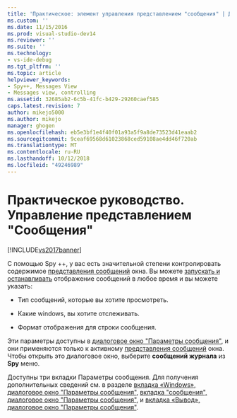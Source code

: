 ```yaml
---
title: 'Практическое: элемент управления представлением "сообщения" | Документация Майкрософт'
ms.custom: ''
ms.date: 11/15/2016
ms.prod: visual-studio-dev14
ms.reviewer: ''
ms.suite: ''
ms.technology:
- vs-ide-debug
ms.tgt_pltfrm: ''
ms.topic: article
helpviewer_keywords:
- Spy++, Messages View
- Messages view, controlling
ms.assetid: 32685ab2-6c5b-41fc-b429-29260caef585
caps.latest.revision: 7
author: mikejo5000
ms.author: mikejo
manager: ghogen
ms.openlocfilehash: eb5e3bf1e4f40f01a93a5f9a8de73523d41eaab2
ms.sourcegitcommit: 9ceaf69568d61023868ced59108ae4dd46f720ab
ms.translationtype: MT
ms.contentlocale: ru-RU
ms.lasthandoff: 10/12/2018
ms.locfileid: "49246989"
---
```

# <a name="how-to-control-messages-view"></a>Практическое руководство. Управление представлением "Сообщения"
[!INCLUDE[vs2017banner](../includes/vs2017banner.md)]

С помощью Spy ++, у вас есть значительной степени контролировать содержимое [представления сообщений](../debugger/messages-view.md) окна. Вы можете [запускать и останавливать](../debugger/how-to-start-and-stop-the-message-log-display.md) отображение сообщений в любое время и вы можете указать:  
  
-   Тип сообщений, которые вы хотите просмотреть.  
  
-   Какие windows, вы хотите отслеживать.  
  
-   Формат отображения для строки сообщения.  
  
 Эти параметры доступны в [диалоговое окно "Параметры сообщения"](../debugger/message-options-dialog-box.md), и они применяются только к активному [представления сообщений](../debugger/messages-view.md) окна. Чтобы открыть это диалоговое окно, выберите **сообщений журнала** из **Spy** меню.  
  
 Доступны три вкладки Параметры сообщения. Для получения дополнительных сведений см. в разделе [вкладка «Windows», диалоговое окно "Параметры сообщения"](../debugger/windows-tab-message-options-dialog-box.md), [вкладка "сообщения", диалоговое окно "Параметры сообщения"](../debugger/messages-tab-message-options-dialog-box.md), и [вкладка «Вывод», диалоговое окно "Параметры сообщения"](../debugger/output-tab-message-options-dialog-box.md).



